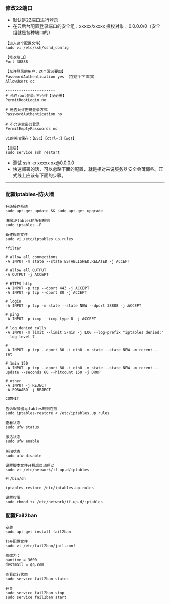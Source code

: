 ### 修改22端口

* 默认是22端口进行登录
* 在云后台配置登录端口的安全组：xxxxx/xxxxx 授权对象：0.0.0.0/0（安全组就是各种端口的）

```
【进入这个配置文件】
sudo vi /etc/ssh/sshd_config
```

```
【修改端口】
Port 38888

【允许登录的用户，这个没必要加】
PasswordAuthentication yes 【在这个下面加】
AllowUsers cc

----------------------
# 允许root登录:不允许【没必要】
PermitRootLogin no

# 是否允许密码登录方式
PasswordAuthentication no

# 不允许空密码登录
PermitEmptyPasswords no
```

```
vi的关闭保存：【ESC】【ctrl+:】【wq!】
```

```
【重启】
sudo service ssh restart
```

* 测试 ssh -p xxxxx xx@0.0.0.0
* 快速部署的话，可以忽略下面的配置，就是相对来说服务器安全会薄弱些。正式线上应该有下面的步骤。

-----------------------------------------------------

### 配置iptables-防火墙

```
升级操作系统
sudo apt-get update && sudo apt-get upgrade

清除iPtables的所有规则
sudo iptables -F

新建规则文件
sudo vi /etc/iptables.up.rules
```

```
*filter

# allow all connections
-A INPUT -m state --state ESTABLISHED,RELATED -j ACCEPT

# allow all OUTPUT
-A OUTPUT -j ACCEPT

# HTTPS http 
-A INPUT -p tcp --dport 443 -j ACCEPT
-A INPUT -p tcp --dport 80 -j ACCEPT

# login
-A INPUT -p tcp -m state --state NEW --dport 38888 -j ACCEPT

# ping
-A INPUT -p icmp --icmp-type 8 -j ACCEPT

# log denied calls
-A INPUT -m limit --limit 5/min -j LOG --log-prefix "iptables denied:" --log-level 7

# 
-A INPUT -p tcp --dport 80 -i eth0 -m state --state NEW -m recent --set

# 1min 150 
-A INPUT -p tcp --dport 80 -i eth0 -m state --state NEW -m recent --update --seconds 60 --hitcount 150 -j DROP

# other
-A INPUT -j REJECT
-A FORWARD -j REJECT

COMMIT
```

```
告诉服务器iptables规则在哪
sudo iptables-restore < /etc/iptables.up.rules

查看状态
sudo ufw status

激活状态
sudo ufw enable

关闭状态
sudo ufw disable

设置脚本文件开机后自动启动
sudo vi /etc/network/if-up.d/iptables
```

```
#!/bin/sh

iptables-restore /etc/iptables.up.rules
```

```
设置权限
sudo chmod +x /etc/network/if-up.d/iptables
```

### 配置Fail2ban

```
安装
sudo apt-get install fail2ban

打开配置文件
sudo vi /etc/fail2ban/jail.conf
```

```
修改为：
bantime = 3600
destmail = qq.com
```

```
查看运行状态
sudo service fail2ban status

开关
sudo service fail2ban stop
sudo service fail2ban start
```

